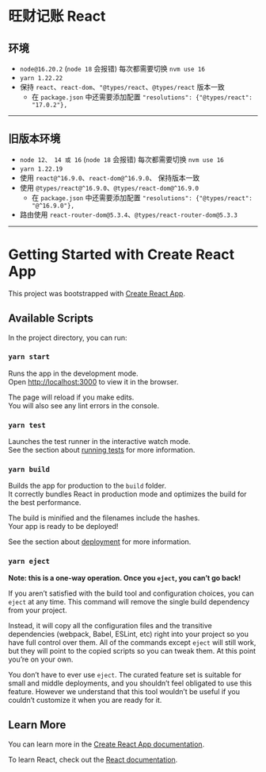 # 旺财记账 React

## 环境

- `node@16.20.2` (`node 18` 会报错) 每次都需要切换 `nvm use 16`
- `yarn 1.22.22`
- 保持 `react`、`react-dom`、`"@types/react`、`@types/react` 版本一致
  - 在 `package.json` 中还需要添加配置
    `"resolutions": {"@types/react": "17.0.2"},`

---

## 旧版本环境

- `node 12、 14 或 16` (`node 18` 会报错) 每次都需要切换 `nvm use 16`
- `yarn 1.22.19`
- 使用 `react@^16.9.0`、`react-dom@^16.9.0`、 保持版本一致
- 使用 `@types/react@^16.9.0`、`@types/react-dom@^16.9.0`
  - 在 `package.json` 中还需要添加配置
    `"resolutions": {"@types/react": "@^16.9.0"},`
- 路由使用 `react-router-dom@5.3.4`、`@types/react-router-dom@5.3.3`

---

# Getting Started with Create React App

This project was bootstrapped
with [Create React App](https://github.com/facebook/create-react-app).

## Available Scripts

In the project directory, you can run:

### `yarn start`

Runs the app in the development mode.\
Open [http://localhost:3000](http://localhost:3000) to view it in the browser.

The page will reload if you make edits.\
You will also see any lint errors in the console.

### `yarn test`

Launches the test runner in the interactive watch mode.\
See the section
about [running tests](https://facebook.github.io/create-react-app/docs/running-tests)
for more information.

### `yarn build`

Builds the app for production to the `build` folder.\
It correctly bundles React in production mode and optimizes the build for the
best performance.

The build is minified and the filenames include the hashes.\
Your app is ready to be deployed!

See the section
about [deployment](https://facebook.github.io/create-react-app/docs/deployment)
for more information.

### `yarn eject`

**Note: this is a one-way operation. Once you `eject`, you can’t go back!**

If you aren’t satisfied with the build tool and configuration choices, you can
`eject` at any time. This command will remove the single build dependency from
your project.

Instead, it will copy all the configuration files and the transitive
dependencies (webpack, Babel, ESLint, etc) right into your project so you have
full control over them. All of the commands except `eject` will still work, but
they will point to the copied scripts so you can tweak them. At this point
you’re on your own.

You don’t have to ever use `eject`. The curated feature set is suitable for
small and middle deployments, and you shouldn’t feel obligated to use this
feature. However we understand that this tool wouldn’t be useful if you couldn’t
customize it when you are ready for it.

## Learn More

You can learn more in
the [Create React App documentation](https://facebook.github.io/create-react-app/docs/getting-started).

To learn React, check out the [React documentation](https://reactjs.org/).
